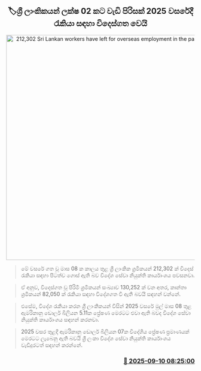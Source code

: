 <p align='center'><b><h2 align='center' title='212,302 Sri Lankan workers have left for overseas employment in the past 08 months'>🏷ශ්‍රී ලාංකිකයන් ලක්ෂ 02 කට වැඩි පිරිසක් 2025 වසරේදී  රැකියා සඳහා විදෙස්ගත වෙයි</h2></b></p>
<p align='center'><img src='https://helakuru.sgp1.cdn.digitaloceanspaces.com/esana/images/lib/foreign-workers[1].jpg' width='600' alt='212,302 Sri Lankan workers have left for overseas employment in the past 08 months'></p>

> මේ වසරේ ගත වූ මාස 08 ක කාලය තුළ ශ්‍රී ලාංකික ශ්‍රමිකයන් 212,302 ක් විදෙස් රැකියා සඳහා පිටත්ව ගොස් ඇති බව විදේශ සේවා නියුක්ති කාර්යාංශය පවසනවා.

> ඒ අනුව, විදෙස්ගත වූ පිරිමි ශ්‍රමිකයන් සංඛ්‍යාව 130,252 ක් වන අතර, කාන්තා ශ්‍රමිකයන් 82,050 ක් රැකියා සඳහා විදේශගත වී ඇති බවයි සඳහන් වන්නේ.

> එසේම, විදේශ රැකියා කරන ශ්‍රී ලාංකිකයන් විසින් 2025 වසරේ මුල් මාස 08 තුළ ඇමරිකානු ඩොලර් බිලියන 5.11ක ප්‍රේෂණ මෙරටට එවා ඇති බවද විදේශ සේවා නියුක්ති කාර්යාංශය සඳහන් කරනවා.

> 2025 වසර තුළදී ඇමරිකානු ඩොලර් බිලියන 07ක විදේශීය ප්‍රේෂණ ප්‍රමාණයක් මෙරටට ලැබෙනු ඇති බවයි ශ්‍රී ලංකා විදේශ සේවා නියුක්ති කාර්යාංශය වැඩිදුරටත් සඳහන් කරන්නේ.



<h3 align='right'><a href='https://www.helakuru.lk/esana/p/113473/'>📅 2025-09-10 08:25:00</a></h3>
